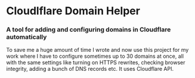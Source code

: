 ﻿# Cloudlflare Domain Helper

### A tool for adding and configuring domains in Cloudflare automatically

To save me a huge amount of time I wrote and now use this project for my work where I have to configure sometimes up to 30 domains at once, all with the same settings like turning on HTTPS rewrites, checking browser integrity, adding a bunch of DNS records etc. It uses Cloudflare API.
